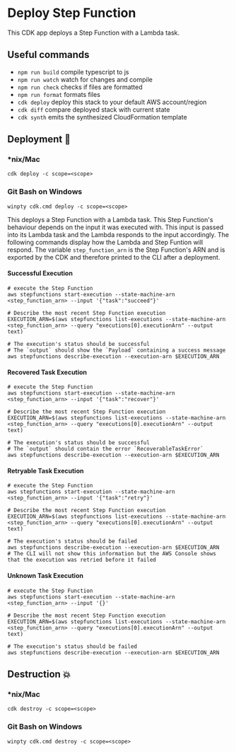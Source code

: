 # Deploy Step Function

This CDK app deploys a Step Function with a Lambda task.

## Useful commands

- `npm run build` compile typescript to js
- `npm run watch` watch for changes and compile
- `npm run check` checks if files are formatted
- `npm run format` formats files
- `cdk deploy` deploy this stack to your default AWS account/region
- `cdk diff` compare deployed stack with current state
- `cdk synth` emits the synthesized CloudFormation template

## Deployment :rocket:

### \*nix/Mac

```console
cdk deploy -c scope=<scope>
```

### Git Bash on Windows

```console
winpty cdk.cmd deploy -c scope=<scope>
```

This deploys a Step Function with a Lambda task. This Step Function's behaviour depends on the input it was executed with. This input is passed into its Lambda task and the Lambda responds to the input accordingly. The following commands display how the Lambda and Step Funtion will respond. The variable `step_function_arn` is the Step Function's ARN and is exported by the CDK and therefore printed to the CLI after a deployment.

#### Successful Execution

```console
# execute the Step Function
aws stepfunctions start-execution --state-machine-arn <step_function_arn> --input '{"task":"succeed"}'
```

```console
# Describe the most recent Step Function execution
EXECUTION_ARN=$(aws stepfunctions list-executions --state-machine-arn <step_function_arn> --query "executions[0].executionArn" --output text)

# The execution's status should be successful
# The `output` should show the `Payload` containing a success message
aws stepfunctions describe-execution --execution-arn $EXECUTION_ARN
```

#### Recovered Task Execution

```console
# execute the Step Function
aws stepfunctions start-execution --state-machine-arn <step_function_arn> --input '{"task":"recover"}'
```

```console
# Describe the most recent Step Function execution
EXECUTION_ARN=$(aws stepfunctions list-executions --state-machine-arn <step_function_arn> --query "executions[0].executionArn" --output text)

# The execution's status should be successful
# The `output` should contain the error `RecoverableTaskError`
aws stepfunctions describe-execution --execution-arn $EXECUTION_ARN
```

#### Retryable Task Execution

```console
# execute the Step Function
aws stepfunctions start-execution --state-machine-arn <step_function_arn> --input '{"task":"retry"}'
```

```console
# Describe the most recent Step Function execution
EXECUTION_ARN=$(aws stepfunctions list-executions --state-machine-arn <step_function_arn> --query "executions[0].executionArn" --output text)

# The execution's status should be failed
aws stepfunctions describe-execution --execution-arn $EXECUTION_ARN
# The CLI will not show this information but the AWS Console shows that the execution was retried before it failed
```

#### Unknown Task Execution

```console
# execute the Step Function
aws stepfunctions start-execution --state-machine-arn <step_function_arn> --input '{}'
```

```console
# Describe the most recent Step Function execution
EXECUTION_ARN=$(aws stepfunctions list-executions --state-machine-arn <step_function_arn> --query "executions[0].executionArn" --output text)

# The execution's status should be failed
aws stepfunctions describe-execution --execution-arn $EXECUTION_ARN
```

## Destruction :boom:

### \*nix/Mac

```console
cdk destroy -c scope=<scope>
```

### Git Bash on Windows

```console
winpty cdk.cmd destroy -c scope=<scope>
```
